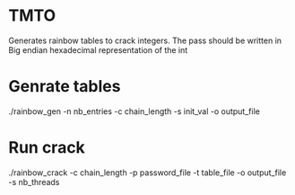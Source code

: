 TMTO
====
Generates rainbow tables to crack integers.
The pass should be written in Big endian hexadecimal representation of the int

Genrate tables
=====
./rainbow_gen -n nb_entries -c chain_length -s init_val -o output_file

Run crack
=====
./rainbow_crack -c chain_length -p password_file -t table_file -o output_file -s nb_threads

